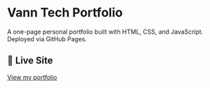 # Vann Tech Portfolio

A one-page personal portfolio built with HTML, CSS, and JavaScript. Deployed via GitHub Pages.

## 🚀 Live Site
[View my portfolio](https://vannrosales.github.io/vannrosales.github.io/portfolio)
